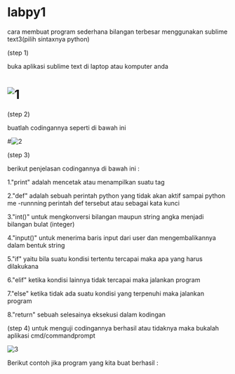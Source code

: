 # labpy1
cara membuat program sederhana bilangan terbesar menggunakan sublime text3(pilih sintaxnya python)

(step 1)

buka aplikasi sublime text di laptop atau komputer anda
# ![1](https://user-images.githubusercontent.com/46584196/52323938-b91ce500-2a11-11e9-937a-ed49ff2d0327.png)

(step 2)

buatlah codingannya seperti di bawah ini

#![2](https://user-images.githubusercontent.com/46584196/52325256-fc2d8700-2a16-11e9-9a6d-800e8f59613e.png)


(step 3)

berikut penjelasan codingannya di bawah ini :


1."print" adalah mencetak atau menampilkan suatu tag 


2."def" adalah sebuah perintah python yang tidak akan aktif sampai python me -runnning perintah def tersebut atau sebagai kata kunci
 
 
3."int()" untuk mengkonversi bilangan maupun string angka menjadi bilangan bulat (integer)

4."input()" untuk menerima baris input dari user dan mengembalikannya dalam bentuk string

5."if"  yaitu bila suatu kondisi tertentu tercapai maka apa yang harus dilakukana

6."elif" ketika kondisi lainnya tidak tercapai maka jalankan program

7."else" ketika tidak ada suatu kondisi yang terpenuhi maka jalankan program
 
8."return" sebuah selesainya eksekusi dalam kodingan

(step 4)
untuk menguji codingannya berhasil atau tidaknya maka bukalah aplikasi cmd/commandprompt

![3](https://user-images.githubusercontent.com/46584196/52330548-3eab8f80-2a28-11e9-947a-7a75cbd970ce.png)

Berikut contoh jika program yang kita buat berhasil :









